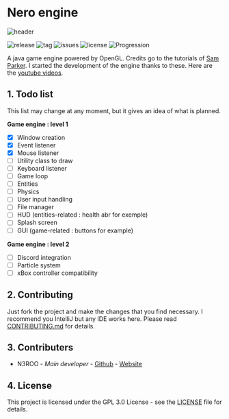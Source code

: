 # Nero engine
![header](https://n3roo.github.io/img/nero-engine-square.png)

![release](https://img.shields.io/github/release/n3roo/nero-engine.svg) ![tag](https://img.shields.io/github/tag/n3roo/nero-engine.svg) ![issues](https://img.shields.io/github/issues/n3roo/nero-engine.svg) ![license](https://img.shields.io/github/license/n3roo/nero-engine.svg) ![Progression](https://img.shields.io/badge/Progression-0%25-red.svg)

A java game engine powered by OpenGL. Credits go to the tutorials of [Sam Parker](https://www.youtube.com/channel/UCW-0slcL8cidzwxwndpP9WQ).
I started the development of the engine thanks to these. Here are the [youtube videos](https://www.youtube.com/watch?v=etNPl3Dk2XY&list=PL9a_05IxzbrctpcWdVyVaF9AO0vn4WD4J).

## 1. Todo list

This list may change at any moment, but it gives an idea of what is planned.

**Game engine : level 1**
- [x] Window creation
- [x] Event listener
- [x] Mouse listener
- [ ] Utility class to draw
- [ ] Keyboard listener
- [ ] Game loop
- [ ] Entities
- [ ] Physics
- [ ] User input handling
- [ ] File manager
- [ ] HUD (entities-related : health abr for exemple)
- [ ] Splash screen
- [ ] GUI (game-related : buttons for example)

**Game engine : level 2**
- [ ] Discord integration
- [ ] Particle system
- [ ] xBox controller compatibility

## 2. Contributing

Just fork the project and make the changes that you find necessary. I recommend you IntelliJ but any IDE works here.
Please read [CONTRIBUTING.md](CONTRIBUTING.md) for details.

## 3. Contributers
- N3ROO - *Main developer* - [Github](https://github.com/N3ROO) - [Website](https://n3roo.github.io/)

## 4. License
This project is licensed under the GPL 3.0 License - see the [LICENSE](LICENSE) file for details.